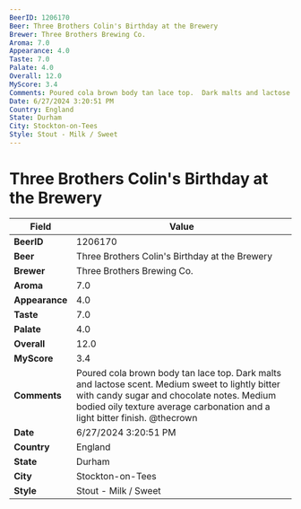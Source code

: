 ```yaml
---
BeerID: 1206170
Beer: Three Brothers Colin's Birthday at the Brewery
Brewer: Three Brothers Brewing Co.
Aroma: 7.0
Appearance: 4.0
Taste: 7.0
Palate: 4.0
Overall: 12.0
MyScore: 3.4
Comments: Poured cola brown body tan lace top.  Dark malts and lactose scent.  Medium sweet to lightly bitter with candy sugar and chocolate notes. Medium bodied oily texture average carbonation and a light bitter finish. @thecrown
Date: 6/27/2024 3:20:51 PM
Country: England
State: Durham
City: Stockton-on-Tees
Style: Stout - Milk / Sweet
---
```


# Three Brothers Colin's Birthday at the Brewery

| Field         | Value |
|---------------|-------|
| **BeerID** | 1206170 |
| **Beer** | Three Brothers Colin's Birthday at the Brewery |
| **Brewer** | Three Brothers Brewing Co. |
| **Aroma** | 7.0 |
| **Appearance** | 4.0 |
| **Taste** | 7.0 |
| **Palate** | 4.0 |
| **Overall** | 12.0 |
| **MyScore** | 3.4 |
| **Comments** | Poured cola brown body tan lace top.  Dark malts and lactose scent.  Medium sweet to lightly bitter with candy sugar and chocolate notes. Medium bodied oily texture average carbonation and a light bitter finish. @thecrown  |
| **Date** | 6/27/2024 3:20:51 PM |
| **Country** | England |
| **State** | Durham |
| **City** | Stockton-on-Tees |
| **Style** | Stout - Milk / Sweet |
